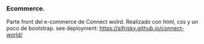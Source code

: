 ### Ecommerce.

Parte front del e-commerce de Connect wolrd.
Realizado con html, css y un poco de bootstrap.
see deployment: https://sifrisky.github.io/connect-world/
